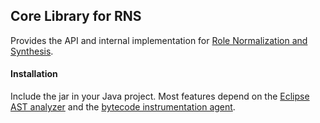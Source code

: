 Core Library for RNS
--------------------
Provides the API and internal implementation for 
[Role Normalization and Synthesis][parent].

[parent]: https://github.com/byron-hawkins/org.hawkinssoftware.rns/blob/master/rns/README.md

#### Installation

Include the jar in your Java project. Most features depend on
the [Eclipse AST analyzer][rns-ast-analyzer] and the 
[bytecode instrumentation agent][rns-agent].

[rns-ast-analyzer]: https://github.com/byron-hawkins/org.hawkinssoftware.rns-ast-analyzer/blob/master/rns-ast-analyzer/README.md
[rns-agent]: https://github.com/byron-hawkins/org.hawkinssoftware.rns-agent/blob/master/rns-agent/README.md


